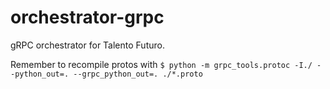 # orchestrator-grpc

gRPC orchestrator for Talento Futuro. 

Remember to recompile protos with `$ python -m grpc_tools.protoc -I./ --python_out=. --grpc_python_out=. ./*.proto`
